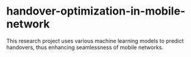 # handover-optimization-in-mobile-network
This research project uses various machine learning models to predict handovers, thus enhancing seamlessness of mobile networks.
